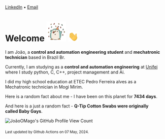 [LinkedIn](https://www.linkedin.com/in/joão-pedro-gozzoli-b95641301/) &bull;
[Email](joaopedrogozzoli@gmail.com)

# Welcome <img src="happy.gif" height="64px" /> <img src="wave.gif" height="32px" />

I am João, a  **control and automation engineering student** and **mechatronic technician** based in Brazil Br.

Currently, I am studying as a **control and automation engineering** at [Unifei](https://unifei.edu.br) where I study python, C, C++, project management and Ai.

I did my high school education at ETEC Pedro Ferreira alves as a Mechatronic technician in Mogi Mirim.

Here is a random fact about me - I have been on this planet for **7434 days**.

And here is a just a random fact -  **Q-Tip Cotton Swabs were originally called Baby Gays**.

![JoãoOMago's GitHub Profile View Count](https://komarev.com/ghpvc/?username=JoaoOMago)

<sub>Last updated by Github Actions on 07 May, 2024.</sub>
